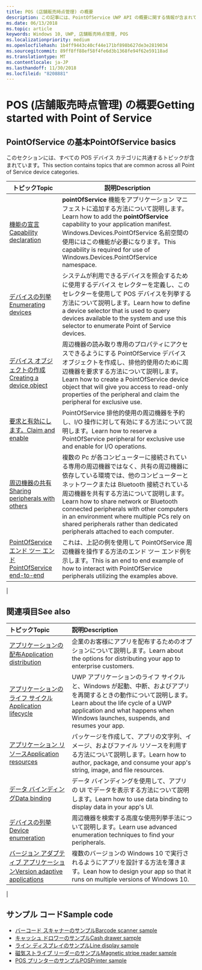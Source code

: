 ```yaml
---
title: POS (店舗販売時点管理) の概要
description: この記事には、PointOfService UWP API の概要に関する情報が含まれています。
ms.date: 06/13/2018
ms.topic: article
keywords: Windows 10, UWP, 店舗販売時点管理, POS
ms.localizationpriority: medium
ms.openlocfilehash: 1b4ff9443c40cf44e171bf898b627de3e2819034
ms.sourcegitcommit: 89ff8ff88ef58f4fe6d3b1368fe94f62e59118ad
ms.translationtype: MT
ms.contentlocale: ja-JP
ms.lasthandoff: 11/30/2018
ms.locfileid: "8208881"
---
```

# <a name="getting-started-with-point-of-service"></a><span data-ttu-id="d4de8-104">POS (店舗販売時点管理) の概要</span><span class="sxs-lookup"><span data-stu-id="d4de8-104">Getting started with Point of Service</span></span>

## <a name="pointofservice-basics"></a><span data-ttu-id="d4de8-105">PointOfService の基本</span><span class="sxs-lookup"><span data-stu-id="d4de8-105">PointOfService basics</span></span>

<span data-ttu-id="d4de8-106">このセクションには、すべての POS デバイス カテゴリに共通するトピックが含まれています。</span><span class="sxs-lookup"><span data-stu-id="d4de8-106">This section contains topics that are common across all Point of Service device categories.</span></span>

|<span data-ttu-id="d4de8-107">トピック</span><span class="sxs-lookup"><span data-stu-id="d4de8-107">Topic</span></span> |<span data-ttu-id="d4de8-108">説明</span><span class="sxs-lookup"><span data-stu-id="d4de8-108">Description</span></span> |
|------|------------|
| [<span data-ttu-id="d4de8-109">機能の宣言</span><span class="sxs-lookup"><span data-stu-id="d4de8-109">Capability declaration</span></span>](pos-basics-capability.md)      | <span data-ttu-id="d4de8-110">**pointOfService** 機能をアプリケーション マニフェストに追加する方法について説明します。</span><span class="sxs-lookup"><span data-stu-id="d4de8-110">Learn how to add the **pointOfService** capability to your application manifest.</span></span>  <span data-ttu-id="d4de8-111">Windows.Devices.PointOfService 名前空間の使用にはこの機能が必要になります。</span><span class="sxs-lookup"><span data-stu-id="d4de8-111">This capability is required for use of Windows.Devices.PointOfService namespace.</span></span>  |
| [<span data-ttu-id="d4de8-112">デバイスの列挙</span><span class="sxs-lookup"><span data-stu-id="d4de8-112">Enumerating devices</span></span>](pos-basics-enumerating.md)        | <span data-ttu-id="d4de8-113">システムが利用できるデバイスを照会するために使用するデバイス セレクターを定義し、このセレクターを使用して POS デバイスを列挙する方法について説明します。</span><span class="sxs-lookup"><span data-stu-id="d4de8-113">Learn how to define a device selector that is used to query devices available to the system and use this selector to enumerate Point of Service devices.</span></span>  |
| [<span data-ttu-id="d4de8-114">デバイス オブジェクトの作成</span><span class="sxs-lookup"><span data-stu-id="d4de8-114">Creating a device object</span></span>](pos-basics-deviceobject.md)  | <span data-ttu-id="d4de8-115">周辺機器の読み取り専用のプロパティにアクセスできるようにする PointOfService デバイス オブジェクトを作成し、排他的使用のために周辺機器を要求する方法について説明します。</span><span class="sxs-lookup"><span data-stu-id="d4de8-115">Learn how to create a PointOfService device object that will give you access to read-only properties of the peripheral and claim the peripheral for exclusive use.</span></span> |
| [<span data-ttu-id="d4de8-116">要求と有効にします。</span><span class="sxs-lookup"><span data-stu-id="d4de8-116">Claim and enable</span></span> ](pos-basics-claim.md)  | <span data-ttu-id="d4de8-117">PointOfService 排他的使用の周辺機器を予約し、I/O 操作に対して有効にする方法について説明します。</span><span class="sxs-lookup"><span data-stu-id="d4de8-117">Learn how to reserve a PointOfService peripheral for exclusive use and enable for I/O operations.</span></span>  |
| [<span data-ttu-id="d4de8-118">周辺機器の共有</span><span class="sxs-lookup"><span data-stu-id="d4de8-118">Sharing peripherals with others</span></span>](pos-basics-sharing.md) | <span data-ttu-id="d4de8-119">複数の Pc が各コンピューターに接続されている専用の周辺機器ではなく、共有の周辺機器に依存している環境では、他のコンピューターとネットワークまたは Bluetooth 接続されている周辺機器を共有する方法について説明します。</span><span class="sxs-lookup"><span data-stu-id="d4de8-119">Learn how to share network or Bluetooth connected peripherals with other computers in an environment where multiple PCs rely on shared peripherals rather than dedicated peripherals attached to each computer.</span></span>
| [<span data-ttu-id="d4de8-120">PointOfService エンド ツー エンド</span><span class="sxs-lookup"><span data-stu-id="d4de8-120">PointOfService end-to-end</span></span>](pos-get-started.md)  | <span data-ttu-id="d4de8-121">これは、上記の例を使用して PointOfService 周辺機器を操作する方法のエンド ツー エンド例を示します。</span><span class="sxs-lookup"><span data-stu-id="d4de8-121">This is an end to end example of how to interact with PointOfService peripherals utilizing the examples above.</span></span> |
|

## <a name="see-also"></a><span data-ttu-id="d4de8-122">関連項目</span><span class="sxs-lookup"><span data-stu-id="d4de8-122">See also</span></span>

| <span data-ttu-id="d4de8-123">トピック</span><span class="sxs-lookup"><span data-stu-id="d4de8-123">Topic</span></span>   | <span data-ttu-id="d4de8-124">説明</span><span class="sxs-lookup"><span data-stu-id="d4de8-124">Description</span></span> |
|:--------|:------------|
| [<span data-ttu-id="d4de8-125">アプリケーションの配布</span><span class="sxs-lookup"><span data-stu-id="d4de8-125">Application distribution</span></span>](../publish/distribute-lob-apps-to-enterprises.md) | <span data-ttu-id="d4de8-126">企業のお客様にアプリを配布するためのオプションについて説明します。</span><span class="sxs-lookup"><span data-stu-id="d4de8-126">Learn about the options for distributing your app to enterprise customers.</span></span> |
| [<span data-ttu-id="d4de8-127">アプリケーションのライフ サイクル</span><span class="sxs-lookup"><span data-stu-id="d4de8-127">Application lifecycle</span></span>](../launch-resume/app-lifecycle.md) | <span data-ttu-id="d4de8-128">UWP アプリケーションのライフ サイクルと、Windows が起動、中断、およびアプリを再開するときの動作について説明します。</span><span class="sxs-lookup"><span data-stu-id="d4de8-128">Learn about the life cycle of a UWP application and what happens when Windows launches, suspends, and resumes your app.</span></span> |
| [<span data-ttu-id="d4de8-129">アプリケーション リソース</span><span class="sxs-lookup"><span data-stu-id="d4de8-129">Application resources</span></span>](../app-resources/index.md) | <span data-ttu-id="d4de8-130">パッケージを作成して、アプリの文字列、イメージ、およびファイル リソースを利用する方法について説明します。</span><span class="sxs-lookup"><span data-stu-id="d4de8-130">Learn how to author, package, and consume your app's string, image, and file resources.</span></span> |
| [<span data-ttu-id="d4de8-131">データ バインディング</span><span class="sxs-lookup"><span data-stu-id="d4de8-131">Data binding</span></span>](../data-binding/index.md) | <span data-ttu-id="d4de8-132">データ バインディングを使用して、アプリの UI でデータを表示する方法について説明します。</span><span class="sxs-lookup"><span data-stu-id="d4de8-132">Learn how to use data binding to display data in your app's UI.</span></span> |
| [<span data-ttu-id="d4de8-133">デバイスの列挙</span><span class="sxs-lookup"><span data-stu-id="d4de8-133">Device enumeration</span></span>](enumerate-devices.md) | <span data-ttu-id="d4de8-134">周辺機器を検索する高度な使用列挙手法について説明します。</span><span class="sxs-lookup"><span data-stu-id="d4de8-134">Learn use advanced enumeration techniques to find your peripherals.</span></span>|
| [<span data-ttu-id="d4de8-135">バージョン アダプティブ アプリケーション</span><span class="sxs-lookup"><span data-stu-id="d4de8-135">Version adaptive applications</span></span>](../debug-test-perf/version-adaptive-apps.md) | <span data-ttu-id="d4de8-136">複数のバージョンの Windows 10 で実行されるようにアプリを設計する方法を薄きます。</span><span class="sxs-lookup"><span data-stu-id="d4de8-136">Lean how to design your app so that it runs on multiple versions of Windows 10.</span></span>|
|


## <a name="sample-code"></a><span data-ttu-id="d4de8-137">サンプル コード</span><span class="sxs-lookup"><span data-stu-id="d4de8-137">Sample code</span></span>
+ [<span data-ttu-id="d4de8-138">バーコード スキャナーのサンプル</span><span class="sxs-lookup"><span data-stu-id="d4de8-138">Barcode scanner sample</span></span>](https://github.com/Microsoft/Windows-universal-samples/tree/master/Samples/BarcodeScanner)
+ [<span data-ttu-id="d4de8-139">キャッシュ ドロワーのサンプル</span><span class="sxs-lookup"><span data-stu-id="d4de8-139">Cash drawer sample</span></span>]( https://github.com/Microsoft/Windows-universal-samples/tree/master/Samples/CashDrawer)
+ [<span data-ttu-id="d4de8-140">ライン ディスプレイのサンプル</span><span class="sxs-lookup"><span data-stu-id="d4de8-140">Line display sample</span></span>](https://github.com/Microsoft/Windows-universal-samples/tree/master/Samples/LineDisplay)
+ [<span data-ttu-id="d4de8-141">磁気ストライプ リーダーのサンプル</span><span class="sxs-lookup"><span data-stu-id="d4de8-141">Magnetic stripe reader sample</span></span>](https://github.com/Microsoft/Windows-universal-samples/tree/master/Samples/MagneticStripeReader)
+ [<span data-ttu-id="d4de8-142">POS プリンターのサンプル</span><span class="sxs-lookup"><span data-stu-id="d4de8-142">POSPrinter sample</span></span>](https://github.com/Microsoft/Windows-universal-samples/tree/master/Samples/PosPrinter)

